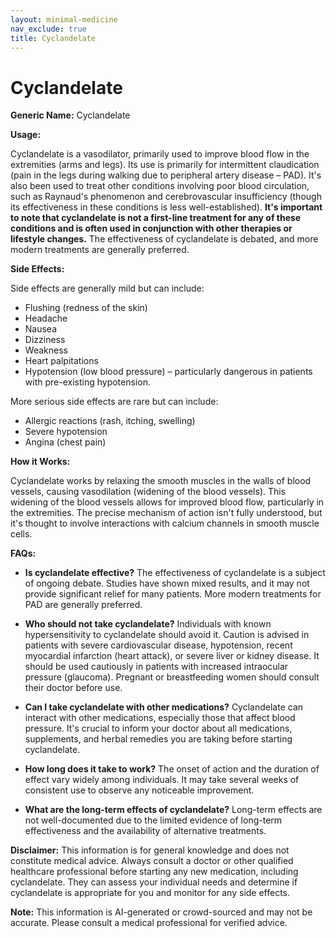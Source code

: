 ```yaml
---
layout: minimal-medicine
nav_exclude: true
title: Cyclandelate
---
```


# Cyclandelate

**Generic Name:** Cyclandelate

**Usage:**

Cyclandelate is a vasodilator, primarily used to improve blood flow in the extremities (arms and legs).  Its use is primarily for intermittent claudication (pain in the legs during walking due to peripheral artery disease – PAD).  It's also been used to treat other conditions involving poor blood circulation, such as Raynaud's phenomenon and cerebrovascular insufficiency (though its effectiveness in these conditions is less well-established).  **It's important to note that cyclandelate is not a first-line treatment for any of these conditions and is often used in conjunction with other therapies or lifestyle changes.**  The effectiveness of cyclandelate is debated, and more modern treatments are generally preferred.

**Side Effects:**

Side effects are generally mild but can include:

* Flushing (redness of the skin)
* Headache
* Nausea
* Dizziness
* Weakness
* Heart palpitations
* Hypotension (low blood pressure)  – particularly dangerous in patients with pre-existing hypotension.


More serious side effects are rare but can include:

* Allergic reactions (rash, itching, swelling)
* Severe hypotension
* Angina (chest pain)


**How it Works:**

Cyclandelate works by relaxing the smooth muscles in the walls of blood vessels, causing vasodilation (widening of the blood vessels). This widening of the blood vessels allows for improved blood flow, particularly in the extremities.  The precise mechanism of action isn't fully understood, but it's thought to involve interactions with calcium channels in smooth muscle cells.


**FAQs:**

* **Is cyclandelate effective?**  The effectiveness of cyclandelate is a subject of ongoing debate.  Studies have shown mixed results, and it may not provide significant relief for many patients.  More modern treatments for PAD are generally preferred.

* **Who should not take cyclandelate?**  Individuals with known hypersensitivity to cyclandelate should avoid it.  Caution is advised in patients with severe cardiovascular disease, hypotension, recent myocardial infarction (heart attack), or severe liver or kidney disease.  It should be used cautiously in patients with increased intraocular pressure (glaucoma).  Pregnant or breastfeeding women should consult their doctor before use.

* **Can I take cyclandelate with other medications?**  Cyclandelate can interact with other medications, especially those that affect blood pressure.  It's crucial to inform your doctor about all medications, supplements, and herbal remedies you are taking before starting cyclandelate.

* **How long does it take to work?**  The onset of action and the duration of effect vary widely among individuals. It may take several weeks of consistent use to observe any noticeable improvement.

* **What are the long-term effects of cyclandelate?** Long-term effects are not well-documented due to the limited evidence of long-term effectiveness and the availability of alternative treatments.

**Disclaimer:** This information is for general knowledge and does not constitute medical advice.  Always consult a doctor or other qualified healthcare professional before starting any new medication, including cyclandelate.  They can assess your individual needs and determine if cyclandelate is appropriate for you and monitor for any side effects.


**Note:** This information is AI-generated or crowd-sourced and may not be accurate. Please consult a medical professional for verified advice.